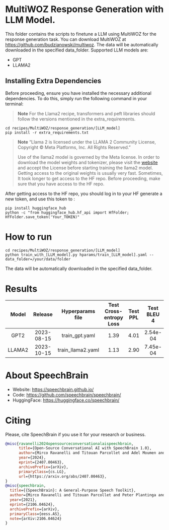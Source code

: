 # MultiWOZ Response Generation with LLM Model.
This folder contains the scripts to finetune a LLM using MultiWOZ for the response generation task.
You can download MultiWOZ at https://github.com/budzianowski/multiwoz.
The data will be automatically downloaded in the specified data_folder.
Supported LLM models are:
 - GPT
 - LLAMA2


## Installing Extra Dependencies

Before proceeding, ensure you have installed the necessary additional dependencies. To do this, simply run the following command in your terminal:
> **Note**
> For the Llama2 recipe, transformers and peft libraries should follow the versions mentioned in the extra_requirements.

```
cd recipes/MultiWOZ/response_generation/[LLM_model]
pip install -r extra_requirements.txt
```
> **Note**
> “Llama 2 is licensed under the LLAMA 2 Community License, Copyright © Meta Platforms, Inc. All Rights Reserved.”
>
> Use of the llama2 model is governed by the Meta license. In order to download the model weights and tokenizer, please visit the [website](https://ai.meta.com/resources/models-and-libraries/llama-downloads/) and accept the License before starting training the llama2 model. Getting access to the original weights is usually very fast. Sometimes, It took longer to get access to the HF repo. Before proceeding, make sure that you have access to the HF repo.

After getting access to the HF repo, you should log in to your HF generate a new token, and use this token to :
```
pip install huggingface_hub
python -c "from huggingface_hub.hf_api import HfFolder; HfFolder.save_token('Your_TOKEN)"
```

# How to run
```
cd recipes/MultiWOZ/response_generation/[LLM_model]
python train_with_[LLM_model].py hparams/train_[LLM_model].yaml --data_folder=/your/data/folder
```
The data will be automatically downloaded in the specified data_folder.


# Results

| Model | Release | Hyperparams file | Test Cross-entropy Loss | Test PPL | Test BLEU 4| HuggingFace link | Full model link | GPUs |
|:-------------:|:-------------:|:---------------------------:| :-----:| :-----:| :-----:| :-----:| :--------:|:--------:|
| GPT2 | 2023-08-15 | train_gpt.yaml |  1.39 |  4.01 | 2.54e-04 |[model](https://huggingface.co/speechbrain/MultiWOZ-GPT-Response_Generation) | [model](https://www.dropbox.com/sh/vm8f5iavohr4zz9/AACrkOxXuxsrvJy4Cjpih9bQa?dl=0) | 1xV100 16GB |
| LLAMA2 | 2023-10-15 | train_llama2.yaml |  1.13 |  2.90 | 7.45e-04 |[model](https://huggingface.co/speechbrain/MultiWOZ-Llama2-Response_Generation) | [model](https://www.dropbox.com/sh/d093vsje1d7ijj9/AAA-nHEd_MwNEFJfBGLmXxJra?dl=0) | 1xV100 16GB |




# **About SpeechBrain**
- Website: https://speechbrain.github.io/
- Code: https://github.com/speechbrain/speechbrain/
- HuggingFace: https://huggingface.co/speechbrain/

# **Citing**
Please, cite SpeechBrain if you use it for your research or business.

```bibtex
@misc{ravanelli2024opensourceconversationalaispeechbrain,
      title={Open-Source Conversational AI with SpeechBrain 1.0}, 
      author={Mirco Ravanelli and Titouan Parcollet and Adel Moumen and Sylvain de Langen and Cem Subakan and Peter Plantinga and Yingzhi Wang and Pooneh Mousavi and Luca Della Libera and Artem Ploujnikov and Francesco Paissan and Davide Borra and Salah Zaiem and Zeyu Zhao and Shucong Zhang and Georgios Karakasidis and Sung-Lin Yeh and Pierre Champion and Aku Rouhe and Rudolf Braun and Florian Mai and Juan Zuluaga-Gomez and Seyed Mahed Mousavi and Andreas Nautsch and Xuechen Liu and Sangeet Sagar and Jarod Duret and Salima Mdhaffar and Gaelle Laperriere and Mickael Rouvier and Renato De Mori and Yannick Esteve},
      year={2024},
      eprint={2407.00463},
      archivePrefix={arXiv},
      primaryClass={cs.LG},
      url={https://arxiv.org/abs/2407.00463}, 
}
@misc{speechbrain,
  title={{SpeechBrain}: A General-Purpose Speech Toolkit},
  author={Mirco Ravanelli and Titouan Parcollet and Peter Plantinga and Aku Rouhe and Samuele Cornell and Loren Lugosch and Cem Subakan and Nauman Dawalatabad and Abdelwahab Heba and Jianyuan Zhong and Ju-Chieh Chou and Sung-Lin Yeh and Szu-Wei Fu and Chien-Feng Liao and Elena Rastorgueva and François Grondin and William Aris and Hwidong Na and Yan Gao and Renato De Mori and Yoshua Bengio},
  year={2021},
  eprint={2106.04624},
  archivePrefix={arXiv},
  primaryClass={eess.AS},
  note={arXiv:2106.04624}
}
```

